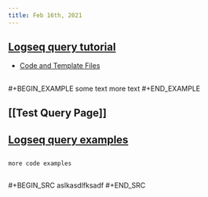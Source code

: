 ```yaml
---
title: Feb 16th, 2021
---
```


## [Logseq query tutorial](https://www.loom.com/share/d007932e94db4b4981cca606bebdb54a)
- [Code and Template Files](https://gist.github.com/tiensonqin/b319e19e6a1ef4659f24bb3b71d3d025)
##
#+BEGIN_EXAMPLE
some text
more text
#+END_EXAMPLE
## [[Test Query Page]]
## [Logseq query examples](https://logseq.github.io/#/page/Queries)
##
```
more code examples
```
##
#+BEGIN_SRC 
aslkasdlfksadf
#+END_SRC
